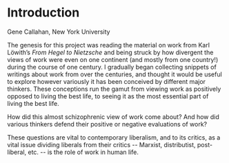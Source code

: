 # Introduction

Gene Callahan, New York University

The genesis for this project was reading the material on work 
from Karl Löwith’s *From Hegel to Nietzsche*
and being struck by how divergent the
views of work were even on one continent (and mostly from one country!)
during the course of one century.  I gradually began
collecting snippets of writings about work from over the centuries, and thought
it would be useful to explore however variously it has been conceived by
different major thinkers. These conceptions run the gamut from viewing work as
positively opposed to living the best life, to seeing it as the most essential
part of living the best life.

How did this almost schizophrenic view of work come about? And how did various
thinkers defend their positive or negative evaluations of work?

These questions are vital to contemporary liberalism, and to its critics, as a
vital issue dividing liberals from their critics -- Marxist, distributist,
post-liberal, etc. -- is the role of work in human life.

